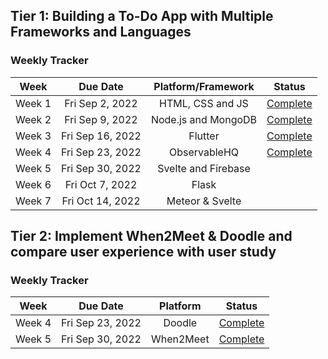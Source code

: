 ## Tier 1: Building a To-Do App with Multiple Frameworks and Languages

### Weekly Tracker
|  Week  |     Due Date     |     Platform/Framework    |                         Status                        |
|:------:|:----------------:|:-------------------------:|:-----------------------------------------------------:|
| Week 1 |  Fri Sep 2, 2022 |      HTML, CSS and JS     | [Complete](https://github.com/ekassos/to-do-app-html) |
| Week 2 |  Fri Sep 9, 2022 |    Node.js and MongoDB    | [Complete](https://github.com/ekassos/to-do-app-Node.js-MongoDB) |                                                      
| Week 3 | Fri Sep 16, 2022 |          Flutter          | [Complete](https://github.com/ekassos/to-do-app-flutter)      |
| Week 4 | Fri Sep 23, 2022 |        ObservableHQ       | [Complete](https://observablehq.com/@ekassos/to-do-app-observablehq)     |
| Week 5 | Fri Sep 30, 2022 |    Svelte and Firebase    |                                                       |
| Week 6 |  Fri Oct 7, 2022 |           Flask           |                                                       |
| Week 7 | Fri Oct 14, 2022 |      Meteor & Svelte      |                                                       |

## Tier 2: Implement When2Meet & Doodle and compare user experience with user study

### Weekly Tracker
|  Week  |     Due Date     |     Platform    |                         Status                        |
|:------:|:----------------:|:-------------------------:|:-----------------------------------------------------:|
| Week 4 |  Fri Sep 23, 2022 |      Doodle     | [Complete](https://github.com/ekassos/doodle-representation) |
| Week 5 |  Fri Sep 30, 2022 |    When2Meet    | [Complete](https://github.com/ekassos/when2meet-representation) |                                                      
